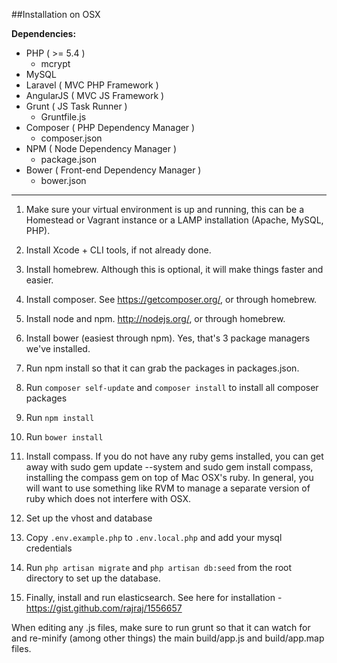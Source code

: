 ##Installation on OSX

**Dependencies:**

* PHP ( >= 5.4 )
  * mcrypt
* MySQL
* Laravel ( MVC PHP Framework )
* AngularJS ( MVC JS Framework )
* Grunt ( JS Task Runner )
  * Gruntfile.js
* Composer ( PHP Dependency Manager )
  * composer.json
* NPM ( Node Dependency Manager )
	* package.json
* Bower ( Front-end Dependency Manager )
	* bower.json

___

1. Make sure your virtual environment is up and running, this can be a Homestead or Vagrant instance or a LAMP installation (Apache, MySQL, PHP).

1. Install Xcode + CLI tools, if not already done.

1. Install homebrew. Although this is optional, it will make things faster and easier.

1. Install composer. See https://getcomposer.org/, or through homebrew.

1. Install node and npm. http://nodejs.org/, or through homebrew.

1. Install bower (easiest through npm). Yes, that's 3 package managers we've installed.

1. Run npm install so that it can grab the packages in packages.json.

1. Run `composer self-update` and `composer install` to install all composer packages

1. Run `npm install`

1. Run `bower install`

1. Install compass. If you do not have any ruby gems installed, you can get away with sudo gem update --system and sudo gem install compass, installing the compass gem on top of Mac OSX's ruby. In general, you will want to use something like RVM to manage a separate version of ruby which does not interfere with OSX.

1. Set up the vhost and database

1. Copy `.env.example.php` to `.env.local.php` and add your mysql credentials

1. Run `php artisan migrate` and `php artisan db:seed` from the root directory to set up the database.

1. Finally, install and run elasticsearch. See here for installation - https://gist.github.com/rajraj/1556657

When editing any .js files, make sure to run grunt so that it can watch for and re-minify (among other things) the main build/app.js and build/app.map files.

